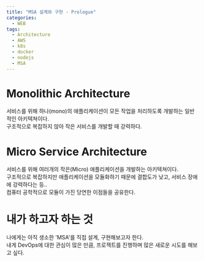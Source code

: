 ```yaml
---
title: "MSA 설계와 구현 - Prologue"
categories: 
  - WEB
tags:
  - Architecture
  - AWS
  - k8s
  - docker
  - nodejs
  - MSA
---
```


# Monolithic Architecture
서비스를 위해 하나(mono)의 애플리케이션이 모든 작업을 처리하도록 개발하는 일반적인 아키텍쳐이다.    
구조적으로 복잡하지 않아 작은 서비스를 개발할 때 강력하다.

# Micro Service Architecture
서비스를 위해 여러개의 작은(Micro) 애플리케이션을 개발하는 아키텍쳐이다.   
구조적으로 복잡하지만 애플리케이션을 모듈화하기 때문에 결합도가 낮고, 서비스 장애에 강력하다는 등..   
컴퓨터 공학적으로 모듈이 가진 당연한 이점들을 공유한다.

# 내가 하고자 하는 것
나에게는 아직 생소한 'MSA'를 직접 설계, 구현해보고자 한다.   
내게 DevOps에 대한 관심이 많은 만큼, 프로젝트를 진행하며 많은 새로운 시도를 해보고 싶다.
